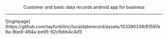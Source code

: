 <p align="center">Customer and basic data records android app for business</p><hr>
 ![loginpage](https://github.com/tayfunkilinc/localdaterecord/assets/153390338/61597e9a-9be9-494a-be95-92cfbbb4c4d1)



